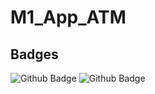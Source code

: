 # M1_App_ATM
## Badges
![Github Badge](https://img.shields.io/badge/Code%20grade-B-brightgreen)
![Github Badge](https://img.shields.io/badge/Code%20Quality%20Score-80-brightgreen)
